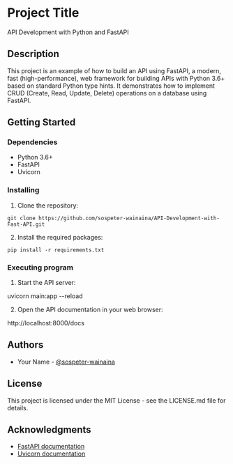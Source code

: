 # Project Title

API Development with Python and FastAPI

## Description

This project is an example of how to build an API using FastAPI, a modern, fast (high-performance), web framework for building APIs with Python 3.6+ based on standard Python type hints. It demonstrates how to implement CRUD (Create, Read, Update, Delete) operations on a database using FastAPI.

## Getting Started

### Dependencies

* Python 3.6+
* FastAPI
* Uvicorn

### Installing

1. Clone the repository:

`git clone https://github.com/sospeter-wainaina/API-Development-with-Fast-API.git`


2. Install the required packages:

`pip install -r requirements.txt`


### Executing program

1. Start the API server:

uvicorn main:app --reload

2. Open the API documentation in your web browser:

http://localhost:8000/docs


## Authors

* Your Name - [@sospeter-wainaina](https://github.com/sospeter-wainaina)

## License

This project is licensed under the MIT License - see the LICENSE.md file for details.

## Acknowledgments

* [FastAPI documentation](https://fastapi.tiangolo.com/)
* [Uvicorn documentation](https://www.uvicorn.org/)
